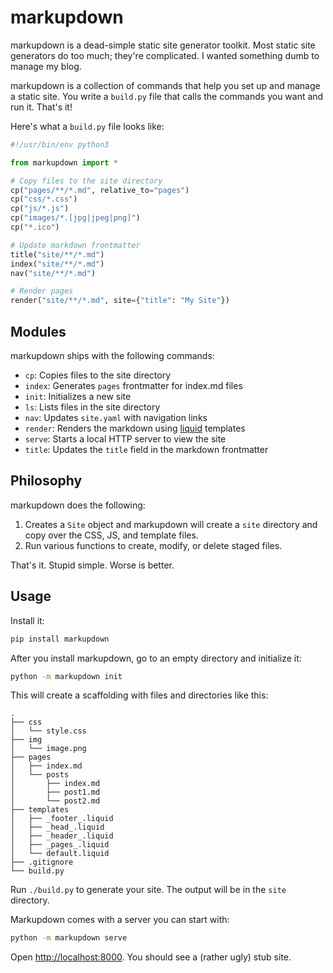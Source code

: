 # markupdown

markupdown is a dead-simple static site generator toolkit. Most static site generators do too much; they're complicated. I wanted something dumb to manage my blog.

markupdown is a collection of commands that help you set up and manage a static site. You write a `build.py` file that calls the commands you want and run it. That's it!

Here's what a `build.py` file looks like:

```python
#!/usr/bin/env python3

from markupdown import *

# Copy files to the site directory
cp("pages/**/*.md", relative_to="pages")
cp("css/*.css")
cp("js/*.js")
cp("images/*.[jpg|jpeg|png]")
cp("*.ico")

# Update markdown frontmatter
title("site/**/*.md")
index("site/**/*.md")
nav("site/**/*.md")

# Render pages
render("site/**/*.md", site={"title": "My Site"})
```

## Modules

markupdown ships with the following commands:

- `cp`: Copies files to the site directory
- `index`: Generates `pages` frontmatter for index.md files
- `init`: Initializes a new site
- `ls`: Lists files in the site directory
- `nav`: Updates `site.yaml` with navigation links
- `render`: Renders the markdown using [liquid](https://shopify.github.io/liquid/) templates
- `serve`: Starts a local HTTP server to view the site
- `title`: Updates the `title` field in the markdown frontmatter

## Philosophy

markupdown does the following:

1. Creates a `Site` object and markupdown will create a `site` directory and copy over the CSS, JS, and template files.
2. Run various functions to create, modify, or delete staged files.

That's it. Stupid simple. Worse is better.

## Usage

Install it:

```bash
pip install markupdown
```

After you install markupdown, go to an empty directory and initialize it:

```bash
python -m markupdown init
```

This will create a scaffolding with files and directories like this:

```text
.
├── css
│   └── style.css
├── img
│   └── image.png
├── pages
│   ├── index.md
│   └── posts
│       ├── index.md
│       ├── post1.md
│       └── post2.md
├── templates
│   ├── _footer_.liquid
│   ├── _head_.liquid
│   ├── _header_.liquid
│   ├── _pages_.liquid
│   └── default.liquid
├── .gitignore
└── build.py
```

Run `./build.py` to generate your site. The output will be in the `site` directory.

Markupdown comes with a server you can start with:

```bash
python -m markupdown serve
```

Open [http://localhost:8000](http://localhost:8000). You should see a (rather ugly) stub site.
